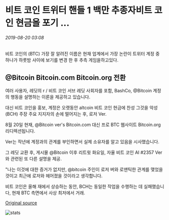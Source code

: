 # 비트 코인 트위터 핸들 1 백만 추종자비트 코인 현금을 포기 ...

###### 2019-08-20 03:08

비트 코인의 (BTC) 가장 잘 알려진 이름은 현재 업계에서 가장 논란이 트위터 계정 중 하나가 하룻밤 사이에 보기를 변경 한 후 추측 게임을하고있다.

## @Bitcoin Bitcoin.com Bitcoin.org 전환

여러 사용자, 레딧의 r / 비트 코인 서브 레딧 사회자를 포함, BashCo, @Bitcoin 계정의 행동을 설명하는 이론을 제공하고 있습니다.

대신 비트 코인을 홍보, 계정은 오랫동안 altcoin 비트 코인 현금에 찬성 그것을 악성 (BCH) 주장 주요 지지자의 손에 떨어지는 후, 로저 Ver.

8월 20일 현재, @Bitcoin ver's Bitcoin.com 대신 프로 BTC 웹사이트 Bitcoin.org 리디렉션됩니다.

Ver는 작년에 계정과의 관계를 부인하면서 실제 소유자를 알고 있음을 시사했습니다.

그 레딧 교환 후, 게시물 @Bitcoin 이후 리트윗 화요일, 자율 비트 코인 AI #2357 Ver와 관련된 또 다른 설명을 제공.

"나는 이것에 대한 증거가 없지만, @bitcoin 주인이 로저 버와 로맨틱한 관계를 맺었을 것이고 최근에 로저와 헤어졌을 것이라고 생각합니다.

비트 코인은 올해 재에서 상승하는 동안, BCH는 동일한 작업을 수행하는 데 실패했습니다, 현재 BTC 측면에서 사상 최저에서 거래.

[Original source](https://cointelegraph.com/news/bitcoin-twitter-handle-with-1-million-followers-renounces-bitcoin-cash)

![stats](https://c.statcounter.com/11760860/0/a89fa40b/1/ "stats")